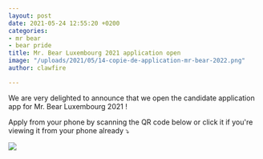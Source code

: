 ```yaml
---
layout: post
date: 2021-05-24 12:55:20 +0200
categories:
- mr bear
- bear pride
title: Mr. Bear Luxembourg 2021 application open
image: "/uploads/2021/05/14-copie-de-application-mr-bear-2022.png"
author: clawfire

---
```

We are very delighted to announce that we open the candidate application app for Mr. Bear Luxembourg 2021 !

Apply from your phone by scanning the QR code below or click it if you're viewing it from your phone already ⤵️

[![](/uploads/2021/05/24-frame.png)](http://bearpride.glideapp.io)